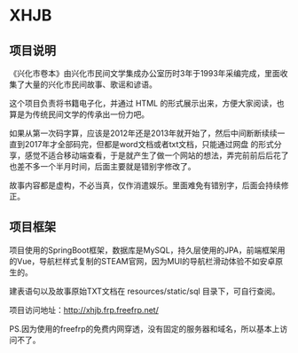 # XHJB
## 项目说明
《兴化市卷本》由兴化市民间文学集成办公室历时3年于1993年采编完成，里面收集了大量的兴化市民间故事、歌谣和谚语。

这个项目负责将书籍电子化，并通过 HTML 的形式展示出来，方便大家阅读，也算是为传统民间文学的传承出一份力吧。

如果从第一次码字算，应该是2012年还是2013年就开始了，然后中间断断续续一直到2017年才全部码完，但都是word文档或者txt文档，只能通过网盘
的形式分享，感觉不适合移动端查看，于是就产生了做一个网站的想法，弄完前前后后花了也差不多一个半月时间，后面主要就是错别字修改了。

故事内容都是虚构，不必当真，仅作消遣娱乐。里面难免有错别字，后面会持续修正。

## 项目框架
项目使用的SpringBoot框架，数据库是MySQL，持久层使用的JPA，前端框架用的Vue，导航栏样式复制的STEAM官网，因为MUI的导航栏滑动体验不如安卓原生的。

建表语句以及故事原始TXT文档在 resources/static/sql 目录下，可自行查阅。

项目访问地址：http://xhjb.frp.freefrp.net/

PS.因为使用的freefrp的免费内网穿透，没有固定的服务器和域名，所以基本上访问不了。